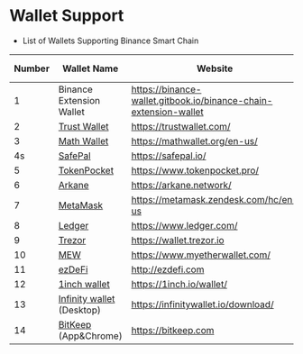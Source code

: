 # Wallet Support

* List of Wallets Supporting Binance Smart Chain

| Number | Wallet Name              | Website | Staking Support|
|------ | ------------------- | ------------------------------ |-----|
| 1    | Binance Extension Wallet | <https://binance-wallet.gitbook.io/binance-chain-extension-wallet> | Yes  |
| 2    | [Trust Wallet](./wallet/trustwallet.md) | <https://trustwallet.com/> | Yes   |
|3     | [Math Wallet](./wallet/math.md)|<https://mathwallet.org/en-us/>| Yes  |
|4s     |  [SafePal](https://blog.safepal.io/binance-smart-chain-x-safepal/)|  <https://safepal.io/> | No  |
|5     |[TokenPocket](https://tokenpocket-gm.medium.com/defi-with-tokenpocket-how-to-use-binance-smart-chain-swap-with-tokenpocket-e76d6cd7986)|<https://www.tokenpocket.pro/> |  No  |
|6 | [Arkane](./wallet/arkane.md)|<https://arkane.network/>|No|
|7|[MetaMask](./wallet/metamask.md)|<https://metamask.zendesk.com/hc/en-us>|No|
|8|[Ledger](./wallet/ledger.md)|<https://www.ledger.com/>|Yes|
|9|[Trezor](./wallet/trezor.md)|<https://wallet.trezor.io>|No|
|10|[MEW](./wallet/myetherwallet.md)|<https://www.myetherwallet.com/>|No|
|11|[ezDeFi]( ./wallet/ezdefi.md)|<http://ezdefi.com>|No|
|12|[1inch wallet](https://www.youtube.com/watch?v=BXFvPMxJ4_Q)|<https://1inch.io/wallet/>|No|
|13|[Infinity wallet](./wallet/infinitywallet.md) (Desktop)| <https://infinitywallet.io/download/> |No|
|14|[BitKeep](./wallet/bitkeep.md) (App&Chrome)|<https://bitkeep.com>|No|
